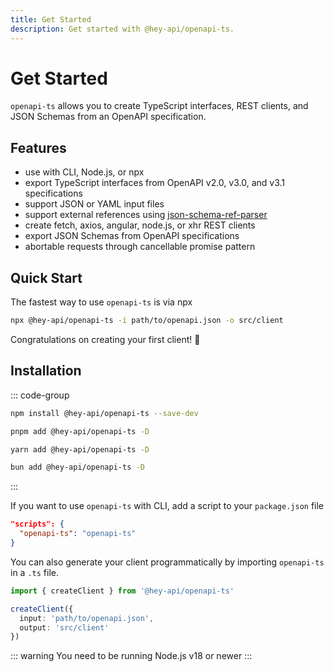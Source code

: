 ```yaml
---
title: Get Started
description: Get started with @hey-api/openapi-ts.
---
```


# Get Started

`openapi-ts` allows you to create TypeScript interfaces, REST clients, and JSON Schemas from an OpenAPI specification.

## Features

- use with CLI, Node.js, or npx
- export TypeScript interfaces from OpenAPI v2.0, v3.0, and v3.1 specifications
- support JSON or YAML input files
- support external references using [json-schema-ref-parser](https://github.com/APIDevTools/json-schema-ref-parser/)
- create fetch, axios, angular, node.js, or xhr REST clients
- export JSON Schemas from OpenAPI specifications
- abortable requests through cancellable promise pattern

## Quick Start

The fastest way to use `openapi-ts` is via npx

```sh
npx @hey-api/openapi-ts -i path/to/openapi.json -o src/client
```

Congratulations on creating your first client! 🎉

## Installation

::: code-group

```sh [npm]
npm install @hey-api/openapi-ts --save-dev
```

```sh [pnpm]
pnpm add @hey-api/openapi-ts -D
```

```sh [yarn]
yarn add @hey-api/openapi-ts -D
```

```sh [bun]
bun add @hey-api/openapi-ts -D
```

:::

If you want to use `openapi-ts` with CLI, add a script to your `package.json` file

```json
"scripts": {
  "openapi-ts": "openapi-ts"
}
```

You can also generate your client programmatically by importing `openapi-ts` in a `.ts` file.

```ts
import { createClient } from '@hey-api/openapi-ts'

createClient({
  input: 'path/to/openapi.json',
  output: 'src/client'
})
```

::: warning
You need to be running Node.js v18 or newer
:::
